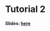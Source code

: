 # Tutorial 2

#### Slides: <a href="https://docs.google.com/presentation/d/1OPfv5WG3NIE9PbUP6p1eXoFm1PaqvDPyp5mUiwvGOlI/edit?usp=sharing">here</a>
